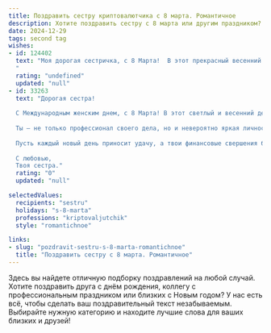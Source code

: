 ```yaml
---
title: Поздравить сестру криптовалютчика с 8 марта. Романтичное
description: Хотите поздравить сестру с 8 марта или другим праздником? Наш ИИ создаст незабываемое поздравление, а вы обязательно выделитесь среди других.  
date: 2024-12-29
tags: second tag
wishes:
- id: 124402
  text: "Моя дорогая сестричка, с 8 Марта!  В этот прекрасный весенний день я хочу пожелать тебе всего самого светлого и радостного. Пусть твоя жизнь, подобно захватывающему миру криптовалют, будет полна неожиданных взлетов и стабильного роста, а каждый новый день приносит новые открытия и  волнующие приключения.  Пусть любовь и счастье окружают тебя, как надежный блокчейн, защищая от невзгод.  Я бесконечно люблю тебя и горжусь твоей смелостью и независимостью!
  "
  rating: "undefined"
  updated: "null"
- id: 33263
  text: "Дорогая сестра!
  
  С Международным женским днем, с 8 Марта! В этот светлый и весенний день хочу поздравить тебя с твоим блестящим талантом и уникальной карьерой в мире криптовалют! Как и в жизни, так и в этом волшебном цифровом пространстве ты — настоящий маг, способный превращать идеи в настоящие сокровища.
  
  Ты — не только профессионал своего дела, но и невероятно яркая личность, которая добавляет всем нам вдохновения и тепла. Пусть в твоем сердце цветут радость, любовь и гармония, а в жизни сбываются самые смелые мечты!
  
  Пусть каждый новый день приносит удачу, а твои финансовые свершения будут столь же прекрасны, как этот весенний праздник!
  
  С любовью,
  Твоя сестра."
  rating: "0"
  updated: "null"

selectedValues:
  recipients: "sestru"
  holidays: "s-8-marta"
  professions: "kriptovaljutchik"
  style: "romantichnoe"

links:
- slug: "pozdravit-sestru-s-8-marta-romantichnoe"
  title: "Поздравить сестру с 8 марта. Романтичное"
---
```


Здесь вы найдете отличную подборку поздравлений на любой случай. 
Хотите поздравить друга с днём рождения, коллегу с профессиональным праздником или близких с Новым годом? У нас есть всё, чтобы сделать ваш поздравительный текст незабываемым. Выбирайте нужную категорию и находите лучшие слова для ваших близких и друзей!
